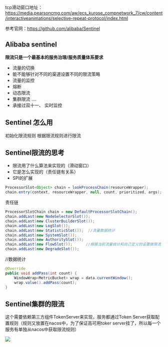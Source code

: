 tcp滑动窗口地址：<https://media.pearsoncmg.com/aw/ecs_kurose_compnetwork_7/cw/content/interactiveanimations/selective-repeat-protocol/index.html>



参考官网：<https://github.com/alibaba/Sentinel>

## Alibaba sentinel

**限流只是一个最基本的服务治理/服务质量体系要求**

- 流量的切换
- 能不能够针对不同的渠道设置不同的限流策略
- 流量的监控
- 熔断
- 动态限流
- 集群限流
  ....
- 承接过双十一、 实时监控

## Sentinel 怎么用

初始化限流规则
根据限流规则进行限流



## Sentinel限流的思考

- 限流用了什么算法来实现的（滑动窗口）
- 它是怎么实现的（责任链有关系）
- SPI的扩展

```java
ProcessorSlot<Object> chain = lookProcessChain(resourceWrapper);
chain.entry(context, resourceWrapper, null, count, prioritized, args);
```



责任链

```java
ProcessorSlotChain chain = new DefaultProcessorSlotChain();
chain.addLast(new NodeSelectorSlot());
chain.addLast(new ClusterBuilderSlot());
chain.addLast(new LogSlot());
chain.addLast(new StatisticSlot());  //流量数据统计
chain.addLast(new SystemSlot());
chain.addLast(new AuthoritySlot());
chain.addLast(new FlowSlot());      //根据当前流量统计和自己定义的设置做限流
chain.addLast(new DegradeSlot());
```

//数据统计

```java
@Override
public void addPass(int count) {
    WindowWrap<MetricBucket> wrap = data.currentWindow();
    wrap.value().addPass(count);
}
```



## Sentinel集群的限流

这个需要依赖第三方组件TokenServer来实现，服务都通过Token Server获取配置规则（规则又放置在nacos中，为了保证高可用toker server挂了，所以每一个服务有单独从nacos中获取限流规则）

![](http://ww1.sinaimg.cn/large/b8a27c2fgy1g5vsseytyuj20mu0cudgy.jpg)



